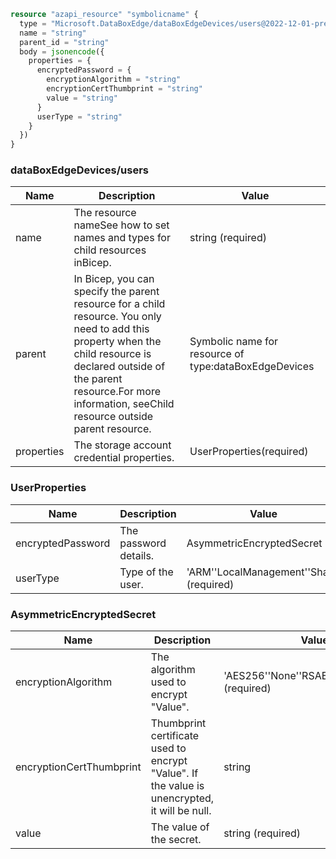 ```terraform
resource "azapi_resource" "symbolicname" {
  type = "Microsoft.DataBoxEdge/dataBoxEdgeDevices/users@2022-12-01-preview"
  name = "string"
  parent_id = "string"
  body = jsonencode({
    properties = {
      encryptedPassword = {
        encryptionAlgorithm = "string"
        encryptionCertThumbprint = "string"
        value = "string"
      }
      userType = "string"
    }
  })
}

```

### dataBoxEdgeDevices/users

| Name | Description | Value |
|-|-|-|
| name | The resource nameSee how to set names and types for child resources inBicep. | string (required) |
| parent | In Bicep, you can specify the parent resource for a child resource. You only need to add this property when the child resource is declared outside of the parent resource.For more information, seeChild resource outside parent resource. | Symbolic name for resource of type:dataBoxEdgeDevices |
| properties | The storage account credential properties. | UserProperties(required) |


### UserProperties

| Name | Description | Value |
|-|-|-|
| encryptedPassword | The password details. | AsymmetricEncryptedSecret |
| userType | Type of the user. | 'ARM''LocalManagement''Share' (required) |


### AsymmetricEncryptedSecret

| Name | Description | Value |
|-|-|-|
| encryptionAlgorithm | The algorithm used to encrypt "Value". | 'AES256''None''RSAES_PKCS1_v_1_5' (required) |
| encryptionCertThumbprint | Thumbprint certificate used to encrypt "Value". If the value is unencrypted, it will be null. | string |
| value | The value of the secret. | string (required) |


